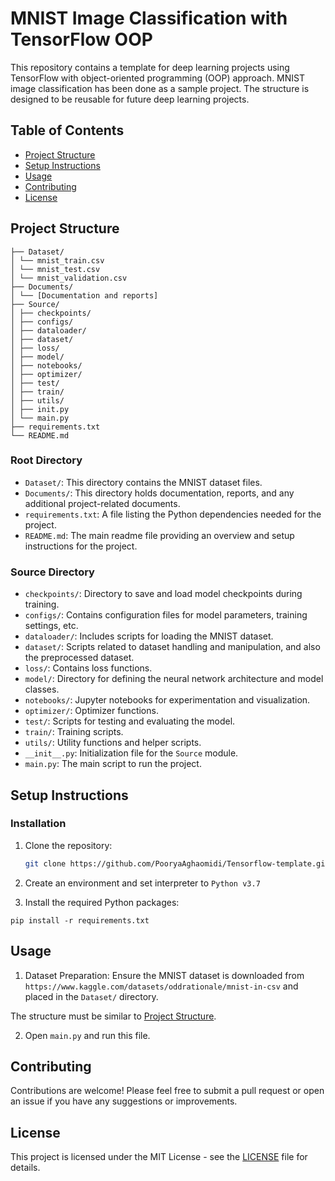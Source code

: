 # MNIST Image Classification with TensorFlow OOP

This repository contains a template for deep learning projects using TensorFlow with object-oriented programming (OOP) approach. MNIST image classification has been done as a sample project. The structure is designed to be reusable for future deep learning projects.


## Table of Contents

- [Project Structure](#project-structure)
- [Setup Instructions](#setup-instructions)
- [Usage](#usage)
- [Contributing](#contributing)
- [License](#license)


## Project Structure

```text
├── Dataset/
│ └── mnist_train.csv
│ └── mnist_test.csv
│ └── mnist_validation.csv
├── Documents/
│ └── [Documentation and reports]
├── Source/
│ ├── checkpoints/
│ ├── configs/
│ ├── dataloader/
│ ├── dataset/
│ ├── loss/
│ ├── model/
│ ├── notebooks/
│ ├── optimizer/
│ ├── test/
│ ├── train/
│ ├── utils/
│ ├── init.py
│ └── main.py
├── requirements.txt
└── README.md
```

### Root Directory

- `Dataset/`: This directory contains the MNIST dataset files.
- `Documents/`: This directory holds documentation, reports, and any additional project-related documents.
- `requirements.txt`: A file listing the Python dependencies needed for the project.
- `README.md`: The main readme file providing an overview and setup instructions for the project.

### Source Directory

- `checkpoints/`: Directory to save and load model checkpoints during training.
- `configs/`: Contains configuration files for model parameters, training settings, etc.
- `dataloader/`: Includes scripts for loading the MNIST dataset.
- `dataset/`: Scripts related to dataset handling and manipulation, and also the preprocessed dataset.
- `loss/`: Contains loss functions.
- `model/`: Directory for defining the neural network architecture and model classes.
- `notebooks/`: Jupyter notebooks for experimentation and visualization.
- `optimizer/`: Optimizer functions.
- `test/`: Scripts for testing and evaluating the model.
- `train/`: Training scripts.
- `utils/`: Utility functions and helper scripts.
- `__init__.py`: Initialization file for the `Source` module.
- `main.py`: The main script to run the project.


## Setup Instructions

### Installation

1. Clone the repository:
   ```bash
   git clone https://github.com/PooryaAghaomidi/Tensorflow-template.git
   ```
   
2. Create an environment and set interpreter to `Python v3.7`

3. Install the required Python packages:

```shell
pip install -r requirements.txt
```


## Usage

1. Dataset Preparation: Ensure the MNIST dataset is downloaded from `https://www.kaggle.com/datasets/oddrationale/mnist-in-csv` and placed in the `Dataset/` directory.

The structure must be similar to [Project Structure](#project-structure).

2. Open `main.py` and run this file.


## Contributing

Contributions are welcome! Please feel free to submit a pull request or open an issue if you have any suggestions or improvements.


## License

This project is licensed under the MIT License - see the [LICENSE](LICENSE) file for details.

